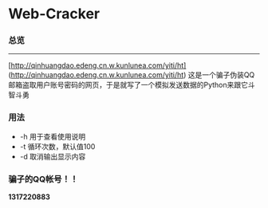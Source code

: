 # Web-Cracker
### 总览
***
[http://qinhuangdao.edeng.cn.w.kunlunea.com/yiti/ht] (http://qinhuangdao.edeng.cn.w.kunlunea.com/yiti/ht)
这是一个骗子伪装QQ邮箱盗取用户账号密码的网页，于是就写了一个模拟发送数据的Python来跟它斗智斗勇
### 用法
* -h  用于查看使用说明
* -t  循环次数，默认值100
* -d  取消输出显示内容
### 骗子的QQ帐号！！
**1317220883**

